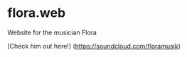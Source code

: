 # flora.web
Website for the musician Flora

[Check him out here!] (https://soundcloud.com/floramusik)
